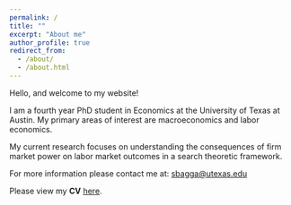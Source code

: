 ```yaml
---
permalink: /
title: ""
excerpt: "About me"
author_profile: true
redirect_from: 
  - /about/
  - /about.html
---
```



Hello, and welcome to my website!

I am a fourth year PhD student in Economics at the University of Texas at Austin. My primary areas of interest are macroeconomics and labor economics. 

My current research focuses on understanding the consequences of firm market power on labor market outcomes in a search theoretic framework.

For more information please contact me at: <sbagga@utexas.edu>

Please view my **CV** [here](/files/BaggaSadhika_CV_202009.pdf).








